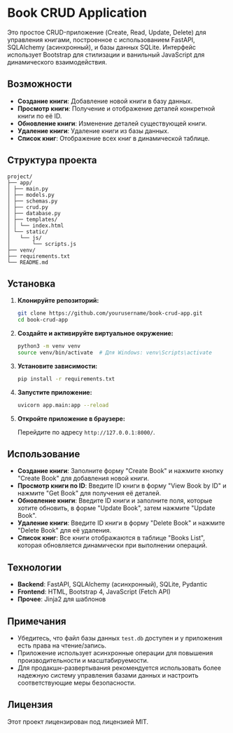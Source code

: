 # Book CRUD Application

Это простое CRUD-приложение (Create, Read, Update, Delete) для управления книгами, построенное с использованием FastAPI, SQLAlchemy (асинхронный), и базы данных SQLite. Интерфейс использует Bootstrap для стилизации и ванильный JavaScript для динамического взаимодействия.

## Возможности

- **Создание книги**: Добавление новой книги в базу данных.
- **Просмотр книги**: Получение и отображение деталей конкретной книги по её ID.
- **Обновление книги**: Изменение деталей существующей книги.
- **Удаление книги**: Удаление книги из базы данных.
- **Список книг**: Отображение всех книг в динамической таблице.

## Структура проекта
```
project/ 
├── app/ 
│ ├── main.py 
│ ├── models.py 
│ ├── schemas.py 
│ ├── crud.py 
│ ├── database.py 
│ ├── templates/ 
│ │ └── index.html 
│ └── static/ 
│   └── js/ 
│       └── scripts.js 
├── venv/ 
├── requirements.txt 
└── README.md
```

## Установка

1. **Клонируйте репозиторий:**

    ```bash
    git clone https://github.com/yourusername/book-crud-app.git
    cd book-crud-app
    ```

2. **Создайте и активируйте виртуальное окружение:**

    ```bash
    python3 -m venv venv
    source venv/bin/activate  # Для Windows: venv\Scripts\activate
    ```

3. **Установите зависимости:**

    ```bash
    pip install -r requirements.txt
    ```

4. **Запустите приложение:**

    ```bash
    uvicorn app.main:app --reload
    ```

5. **Откройте приложение в браузере:**

    Перейдите по адресу `http://127.0.0.1:8000/`.

## Использование

- **Создание книги**: Заполните форму "Create Book" и нажмите кнопку "Create Book" для добавления новой книги.
- **Просмотр книги по ID**: Введите ID книги в форму "View Book by ID" и нажмите "Get Book" для получения её деталей.
- **Обновление книги**: Введите ID книги и заполните поля, которые хотите обновить, в форме "Update Book", затем нажмите "Update Book".
- **Удаление книги**: Введите ID книги в форму "Delete Book" и нажмите "Delete Book" для её удаления.
- **Список книг**: Все книги отображаются в таблице "Books List", которая обновляется динамически при выполнении операций.

## Технологии

- **Backend**: FastAPI, SQLAlchemy (асинхронный), SQLite, Pydantic
- **Frontend**: HTML, Bootstrap 4, JavaScript (Fetch API)
- **Прочее**: Jinja2 для шаблонов

## Примечания

- Убедитесь, что файл базы данных `test.db` доступен и у приложения есть права на чтение/запись.
- Приложение использует асинхронные операции для повышения производительности и масштабируемости.
- Для продакшн-развертывания рекомендуется использовать более надежную систему управления базами данных и настроить соответствующие меры безопасности.

## Лицензия

Этот проект лицензирован под лицензией MIT.
